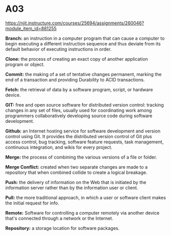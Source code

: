 # A03
https://njit.instructure.com/courses/25694/assignments/260046?module_item_id=881255

**Branch:** an instruction in a computer program that can cause a computer to begin executing a different instruction sequence and thus deviate from its default behavior of executing instructions in order.

**Clone:** the process of creating an exact copy of another application program or object.

**Commit:** the making of a set of tentative changes permanent, marking the end of a transaction and providing Durability to ACID transactions.

**Fetch:** the retrieval of data by a software program, script, or hardware device.

**GIT:** free and open source software for distributed version control: tracking changes in any set of files, usually used for coordinating work among programmers collaboratively developing source code during software development.

**Github:** an Internet hosting service for software development and version control using Git. It provides the distributed version control of Git plus access control, bug tracking, software feature requests, task management, continuous integration, and wikis for every project.

**Merge:** the process of combining the various versions of a file or folder.

**Merge Conflict:** created when two separate changes are made to a repository that when combined collide to create a logical breakage.

**Push:** the delivery of information on the Web that is initiated by the information server rather than by the information user or client.

**Pull:** the more traditional approach, in which a user or software client makes the initial request for info.

**Remote:** Software for controlling a computer remotely via another device that's connected through a network or the Internet.

**Repository:** a storage location for software packages.
